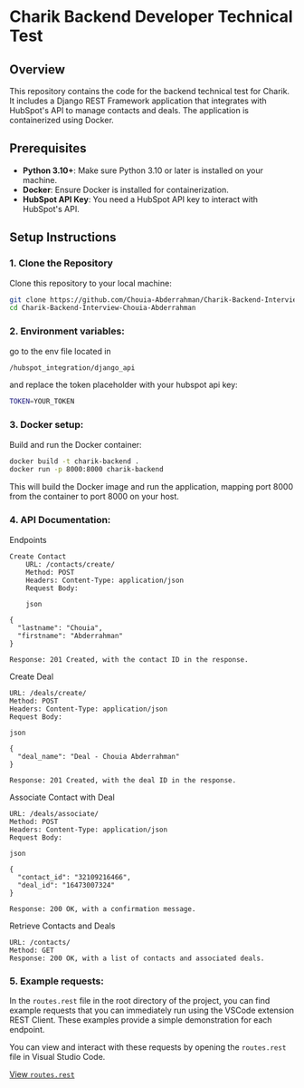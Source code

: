 # Charik Backend Developer Technical Test

## Overview

This repository contains the code for the backend technical test for Charik. It includes a Django REST Framework application that integrates with HubSpot's API to manage contacts and deals. The application is containerized using Docker.

## Prerequisites

- **Python 3.10+**: Make sure Python 3.10 or later is installed on your machine.
- **Docker**: Ensure Docker is installed for containerization.
- **HubSpot API Key**: You need a HubSpot API key to interact with HubSpot's API.

## Setup Instructions

### 1. Clone the Repository

Clone this repository to your local machine:

```bash
git clone https://github.com/Chouia-Abderrahman/Charik-Backend-Interview-Chouia-Abderrahman.git
cd Charik-Backend-Interview-Chouia-Abderrahman
```

### 2. Environment variables:

go to the env file located in
```bash
/hubspot_integration/django_api
```
and replace the token placeholder with your hubspot api key:
```bash
TOKEN=YOUR_TOKEN
```

### 3. Docker setup:

Build and run the Docker container:

```bash
docker build -t charik-backend .
docker run -p 8000:8000 charik-backend
```

This will build the Docker image and run the application, mapping port 8000 from the container to port 8000 on your host.

### 4. API Documentation:
Endpoints

    Create Contact
        URL: /contacts/create/
        Method: POST
        Headers: Content-Type: application/json
        Request Body:

        json

    {
      "lastname": "Chouia",
      "firstname": "Abderrahman"
    }

    Response: 201 Created, with the contact ID in the response.

Create Deal

    URL: /deals/create/
    Method: POST
    Headers: Content-Type: application/json
    Request Body:

    json

    {
      "deal_name": "Deal - Chouia Abderrahman"
    }

    Response: 201 Created, with the deal ID in the response.

Associate Contact with Deal

    URL: /deals/associate/
    Method: POST
    Headers: Content-Type: application/json
    Request Body:

    json

    {
      "contact_id": "32109216466",
      "deal_id": "16473007324"
    }

    Response: 200 OK, with a confirmation message.

Retrieve Contacts and Deals

    URL: /contacts/
    Method: GET
    Response: 200 OK, with a list of contacts and associated deals.

### 5. Example requests:
In the `routes.rest` file in the root directory of the project, you can find example requests that you can immediately run using the VSCode extension REST Client. These examples provide a simple demonstration for each endpoint.

You can view and interact with these requests by opening the `routes.rest` file in Visual Studio Code.

[View `routes.rest`](./routes.rest)
